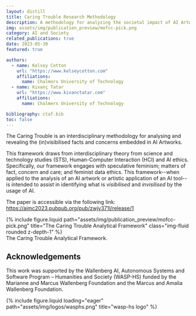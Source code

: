 ```yaml
---
layout: distill
title: Caring Trouble Research Methodology
description: A methodology for analyzing the societal impact of AI Artworks
img: assets/img/publication_preview/mofcc-pick.png
category: AI and Society
related_publications: true
date: 2023-05-30
featured: true

authors:
  - name: Kelsey Cotton
    url: "https://www.kelseycotton.com"
    affiliations:
      name: Chalmers University of Technology
  - name: Kıvanç Tatar
    url: "https://www.kivanctatar.com"
    affiliations: 
      name: Chalmers University of Technology

bibliography: ctaf.bib
toc: false
---
```

The Caring Trouble is an interdisciplinary methodology<d-cite key="cotton_caring_2023"></d-cite> for analysing and revealing the (in)visibilised facts and concerns embedded in AI Artworks.

This framework draws from interdisciplinary theory from science and technology studies (STS), Human-Computer Interaction (HCI) and AI ethics. Specifically, our framework engages with speculative feminism; matters of fact, concern and care; and feminist data ethics. This framework--when applied to the analysis of an AI artwork or artistic application of an AI tool--is intended to assist in identifying what is *visibilised* and *invisilised* by the usage of AI. 

The paper is accessible via the following link: 
<https://aimc2023.pubpub.org/pub/zwjy371l/release/1>


<div class="row justify-content-sm-center">
    <div class="col-sm mt-3 mt-md-0">
        {% include figure.liquid path="assets/img/publication_preview/mofcc-pick.png" title="The Caring Trouble Analytical Framework" class="img-fluid rounded z-depth-1" %}
    </div>
</div>
<div class="caption">
    The Caring Trouble Analytical Framework.
</div>

## Acknowledgements


This work was supported by the Wallenberg AI, Autonomous Systems and Software Program – Humanities and Society (WASP-HS) funded by the Marianne and Marcus Wallenberg Foundation and the Marcus and Amalia Wallenberg Foundation. 
<div>
  <div class="row">
      <div class="col-sm mt-3 mt-md-0">
          {% include figure.liquid loading="eager" path="assets/img/logos/wasphs.png" title="wasp-hs logo" %}
      </div>
  </div>
</div>